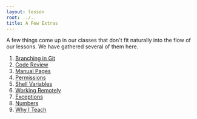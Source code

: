 ```yaml
---
layout: lesson
root: ../..
title: A Few Extras
---
```

A few things come up in our classes
that don't fit naturally into the flow of our lessons.
We have gathered several of them here.

<div class="toc" markdown="1">

1.  [Branching in Git](01-branching.html)
2.  [Code Review](02-review.html)
3.  [Manual Pages](03-man.html)
4.  [Permissions](04-permissions.html)
5.  [Shell Variables](05-shellvar.html)
6.  [Working Remotely](06-ssh.html)
7.  [Exceptions](07-exceptions.html)
8.  [Numbers](08-numbers.html)
9.  [Why I Teach](09-why.html)

</div>
